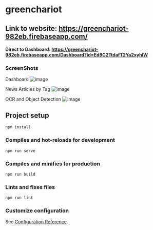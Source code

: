 # greenchariot

## Link to website: https://greenchariot-982eb.firebaseapp.com/
#### Direct to Dashboard: https://greenchariot-982eb.firebaseapp.com/Dashboard?id=Ed9C2TtdafT2Ya2xyhlW

### ScreenShots

Dashboard
![image](https://user-images.githubusercontent.com/54022757/124532509-4bc04900-de43-11eb-90dd-6ad759dead3e.png)

News Articles by Tag
![image](https://user-images.githubusercontent.com/54022757/124532559-61ce0980-de43-11eb-9e08-45c621e72dba.png)

OCR and Object Detection
![image](https://user-images.githubusercontent.com/54022757/124532930-123c0d80-de44-11eb-8da6-cc1d7d4e74c3.png)


## Project setup
```
npm install
```

### Compiles and hot-reloads for development
```
npm run serve
```

### Compiles and minifies for production
```
npm run build
```

### Lints and fixes files
```
npm run lint
```

### Customize configuration
See [Configuration Reference](https://cli.vuejs.org/config/).
